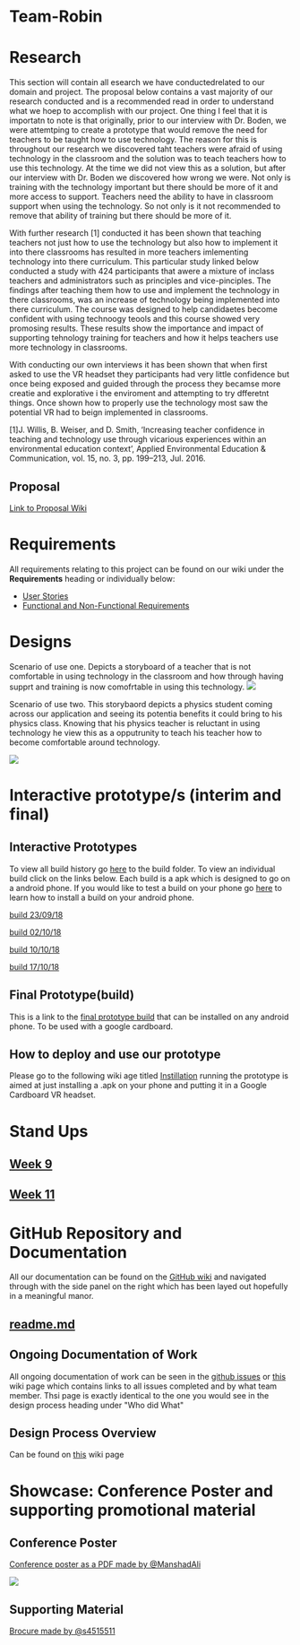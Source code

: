 # Team-Robin

# Research
This section will contain all esearch we have conductedrelated to our domain and project. The proposal below contains a vast majority of our research conducted and is a recommended read in order to understand what we hoep to accomplish with our project. One thing I feel that it is importatn to note is that originally, prior to our interview with Dr. Boden, we were attemtping to create a prototype that would remove the need for teachers to be taught how to use technology. The reason for this is throughout our research we discovered taht teachers were afraid of using technology in the classroom and the solution was to teach teachers how to use this technology. At the time we did not view this as a solution, but after our interview with Dr. Boden we discovered how wrong we were. Not only is training with the technology important but there should be more of it and more access to support. Teachers need the ability to have in classroom support when using the technology. So not only is it not recommended to remove that ability of training but there should be more of it. 

With further research [1] conducted it has been shown that teaching teachers not just how to use the technology but also how to implement it into there classrooms has resulted in more teachers imlementing technology into there curriculum. This particular study linked below conducted a study with 424 participants that awere a mixture of inclass teachers and administrators such as principles and vice-pinciples. The findings after teaching them how to use and implement the technology in there classrooms, was an increase of technology being implemented into there curriculum. The course was designed to help candidaetes become confident with using technoogy teools and this course showed very promosing results. These results show the importance and impact of supporting tehnology training for teachers and how it helps teachers use more technology in classrooms.

With conducting our own interviews it has been shown that when first asked to use the VR headset  they participants had very little confidence but once being exposed and guided through the process they becamse more creatie and explorative i the enviroment and attempting to try dfferetnt things. Once shown how to properly use the technology most saw the potential VR had to beign implemented in classrooms.

[1]J. Willis, B. Weiser, and D. Smith, ‘Increasing teacher confidence in teaching and technology use through vicarious experiences within an environmental education context’, Applied Environmental Education & Communication, vol. 15, no. 3, pp. 199–213, Jul. 2016.


## Proposal
[Link to Proposal Wiki](../../wiki/Proposal)

# Requirements
All requirements relating to this project can be found on our wiki under the **Requirements** heading or individually below:
 - [User Stories](../../wiki/User-Stories)
 - [Functional and Non-Functional Requirements](../../wiki/Functional-and-Non-Functional)

# Designs

Scenario of use one. Depicts a storyboard of a teacher that is not comfortable in using technology in the classroom and how through having supprt and training is now comofrtable in using this technology.
![](/Images/deco3500_storyboard-1.jpg)

Scenario of use two. This storybaord depicts a physics student coming across our application and seeing its potentia benefits it could bring to his physics class. Knowing that his physics teacher is reluctant in using technology he view this as a opputrunity to teach his teacher how to become comfortable around technology.

![](/Images/deco3500_storyboard-2.jpg)


# Interactive prototype/s (interim and final)

## Interactive Prototypes
To view all build history go [here](https://github.com/deco3500-2018/Team-Robin/tree/master/Builds) to the build folder. To view an individual build click on the links below. Each build is a apk which is designed to go on a android phone. If you would like to test a build on your phone go [here](../../wiki/Installation#just-getting-the-dang-prototype-to-run-on-your-android-phone) to learn how to install a build on your android phone.
  
  
[build 23/09/18](../master/Builds/23-09-18%20-%20build.apk)
 
[build 02/10/18](../master/Builds/02-10-18-build.apk)

[build 10/10/18](../master/Builds/10-10-18%20build.apk)

[build 17/10/18](../master/Builds/17-10-18%20build.apk)

## Final Prototype(build)
This is a link to the [final prototype build](https://github.com/deco3500-2018/Team-Robin/blob/master/Builds/17-10-18%20build.apk) that can be installed on any android phone. To be used with a google cardboard.

## How to deploy and use our prototype
Please go to the following wiki age titled [Instillation](../../wiki/Installation)
running the prototype is aimed at just installing a .apk on your phone and putting it in a Google Cardboard VR headset.

# Stand Ups
## [Week 9](../../wiki/Stand-Up-Week-9)
## [Week 11](../../wiki/Stand-Up-Week-11)
  
# GitHub Repository and Documentation
All our documentation can be found on the [GitHub wiki](../../wiki) and navigated through with the side panel on the right which has been layed out hopefully in a meaningful manor.

## [readme.md](https://github.com/deco3500-2018/Team-Robin/blob/master/README.md)

## Ongoing Documentation of Work
All ongoing documentation of work can be seen in the [github issues](../../issues) or [this](../../wiki/Ongoing-Documentation-of-Work) wiki page which contains links to all issues completed and by what team member. Thsi page is exactly identical to the one you would see in the design process heading under "Who did What"

## Design Process Overview
Can be found on [this](https://github.com/deco3500-2018/Team-Robin/wiki/Design-Process) wiki page

# Showcase: Conference Poster and supporting promotional material
## Conference Poster
[Conference poster as a PDF made by @ManshadAli](/Documents/Presentation2.pdf)

![](/Documents/conferencePosterImage.jpg)

## Supporting Material
[Brocure made by @s4515511](/Documents/deco3500-brochure.pdf)
